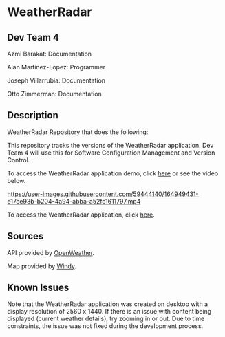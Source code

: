 # WeatherRadar

## Dev Team 4

Azmi Barakat: Documentation

Alan Martinez-Lopez: Programmer

Joseph Villarrubia: Documentation

Otto Zimmerman: Documentation

## Description

WeatherRadar Repository that does the following:

This repository tracks the versions of the WeatherRadar application. Dev Team 4 will use this for Software Configuration Management and Version Control.

To access the WeatherRadar application demo, click [here](https://www.loom.com/share/6726861a7e03442684abaa1fff4424f9) or see the video below.

https://user-images.githubusercontent.com/59444140/164949431-e17ce93b-b204-4a94-abba-a52fc1611797.mp4

To access the WeatherRadar application, click [here](https://am26001.github.io/WeatherRadar/index.html).

## Sources
API provided by [OpenWeather](https://openweathermap.org/api).

Map provided by [Windy](https://www.windy.com/41.876/-87.624?41.408,-87.624,8).

## Known Issues
Note that the WeatherRadar application was created on desktop with a display resolution of 2560 x 1440. If there is an issue with content being displayed (current weather details), try zooming in or out. Due to time constraints, the issue was not fixed during the development process.
